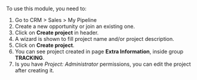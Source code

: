 

To use this module, you need to:

1. Go to CRM > Sales > My Pipeline
1. Create a new opportunity or join an existing one.
1. Click on **Create project** in header.
1. A wizard is shown to fill project name and/or project description.
1. Click on **Create project**.
1. You can see project created in page **Extra Information**, inside group **TRACKING**.
1. Is you have *Project: Administrator* permissions, you can edit the project after creating it.
